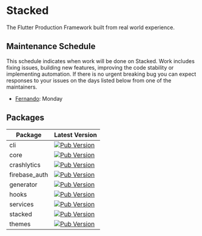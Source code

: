 # Stacked

The Flutter Production Framework built from real world experience.

## Maintenance Schedule

This schedule indicates when work will be done on Stacked. Work includes fixing issues, building new features, improving the code stability or implementing automation. If there is no urgent breaking bug you can expect responses to your issues on the days listed below from one of the maintainers.

- [Fernando](https://github.com/ferrarafer): Monday

## Packages

| Package | Latest Version |
| ------- | -------------- |
| cli | [![Pub Version](https://img.shields.io/pub/v/stacked_cli)](https://pub.dev/packages/stacked_cli) |
| core | [![Pub Version](https://img.shields.io/pub/v/stacked_core)](https://pub.dev/packages/stacked_core) |
| crashlytics | [![Pub Version](https://img.shields.io/pub/v/stacked_crashlytics)](https://pub.dev/packages/stacked_crashlytics) |
| firebase_auth | [![Pub Version](https://img.shields.io/pub/v/stacked_firebase_auth)](https://pub.dev/packages/stacked_firebase_auth) |
| generator | [![Pub Version](https://img.shields.io/pub/v/stacked_generator)](https://pub.dev/packages/stacked_generator) |
| hooks | [![Pub Version](https://img.shields.io/pub/v/stacked_hooks)](https://pub.dev/packages/stacked_hooks) |
| services | [![Pub Version](https://img.shields.io/pub/v/stacked_services)](https://pub.dev/packages/stacked_services) |
| stacked | [![Pub Version](https://img.shields.io/pub/v/stacked)](https://pub.dev/packages/stacked) |
| themes | [![Pub Version](https://img.shields.io/pub/v/stacked_themes)](https://pub.dev/packages/stacked_themes) |
